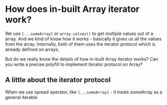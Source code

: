 # How does in-built Array iterator work?

We use `[...someArray]` or `array.values()` to get multiple values out of a array.  And we kind of know how it works - basically it gives us all the values from the array.  Internally, both of them uses the iterator protocol which is already defined on arrays.

But do we really know the details of how in-built Array iterator works? Can you write a precise polyfill to implement iterator protocol on Array?

## A little about the iterator protocol

When we use spread operator, like `[...someArray]` - it treats someArray as a general iterable
<!--stackedit_data:
eyJoaXN0b3J5IjpbLTE3OTQ2NTQzMDQsMTAzNjA5NzEwNCwtND
M5OTk3ODU5XX0=
-->